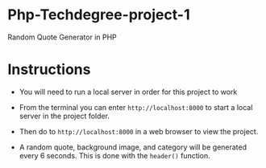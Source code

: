 # Php-Techdegree-project-1
Random Quote Generator in PHP

# Instructions 

- You will need to run a local server in order for this project to work 
- From the terminal you can enter `http://localhost:8000` to start a local server in the project folder.
- Then do to `http://localhost:8000` in a web browser to view the project.
  
  
- A random quote, background image, and category will be generated every 6 seconds. This is done with the `header()` function.
